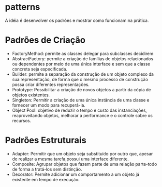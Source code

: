 patterns
========

A idéia é desenvolver os padrões e mostrar como funcionam na prática.

Padrões de Criação
===

- FactoryMethod: permite as classes delegar para subclasses decidirem
- AbstractFactory: permite a criação de famílias de objetos relacionados ou dependentes por meio de uma única interface e sem que a classe concreta seja especificada.
- Builder: permite a separação da construção de um objeto complexo da sua representação, de forma que o mesmo processo de construção possa criar diferentes representações.
- Prototype: Possibilitar a criação de novos objetos a partir da cópia de objetos existentes.
- Singleton: Permitir a criação de uma única instância de uma classe e fornecer um modo para recuperá-la.
- Object Pool: objetivo de reduzir o tempo e custo das instanciações, reaproveitando objetos, melhorar a performance e o controle sobre os recursos.

Padrões Estruturais
===

- Adapter: Permitir que um objeto seja substituído por outro que, apesar de realizar a mesma tarefa,possui uma interface diferente.
- Composite: Agrupar objetos que fazem parte de uma relação parte-todo de forma a tratá-los sem distinção.
- Decorator: Permite adicionar um comportamento a um objeto já existente em tempo de execução.